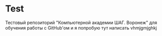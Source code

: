 ﻿# Test
Тестовый репозиторий "Компьютерной академии ШАГ. Воронеж" для обучения работы с GitHub'ом 
и я попробую тут написать
vhmjgmjghkj
